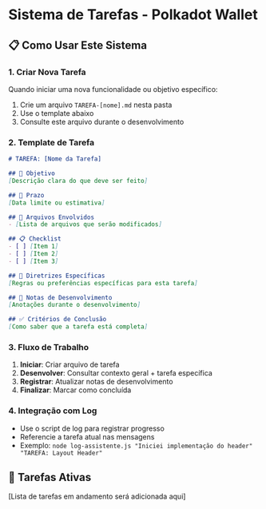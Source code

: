 # Sistema de Tarefas - Polkadot Wallet

## 📋 Como Usar Este Sistema

### 1. **Criar Nova Tarefa**
Quando iniciar uma nova funcionalidade ou objetivo específico:

1. Crie um arquivo `TAREFA-[nome].md` nesta pasta
2. Use o template abaixo
3. Consulte este arquivo durante o desenvolvimento

### 2. **Template de Tarefa**
```markdown
# TAREFA: [Nome da Tarefa]

## 🎯 Objetivo
[Descrição clara do que deve ser feito]

## 📅 Prazo
[Data limite ou estimativa]

## 🔧 Arquivos Envolvidos
- [Lista de arquivos que serão modificados]

## 📋 Checklist
- [ ] [Item 1]
- [ ] [Item 2]
- [ ] [Item 3]

## 🎨 Diretrizes Específicas
[Regras ou preferências específicas para esta tarefa]

## 📝 Notas de Desenvolvimento
[Anotações durante o desenvolvimento]

## ✅ Critérios de Conclusão
[Como saber que a tarefa está completa]
```

### 3. **Fluxo de Trabalho**
1. **Iniciar**: Criar arquivo de tarefa
2. **Desenvolver**: Consultar contexto geral + tarefa específica
3. **Registrar**: Atualizar notas de desenvolvimento
4. **Finalizar**: Marcar como concluída

### 4. **Integração com Log**
- Use o script de log para registrar progresso
- Referencie a tarefa atual nas mensagens
- Exemplo: `node log-assistente.js "Iniciei implementação do header" "TAREFA: Layout Header"`

## 📁 Tarefas Ativas
[Lista de tarefas em andamento será adicionada aqui] 